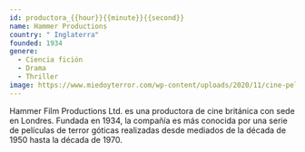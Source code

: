 ```yaml
---
id: productora_{{hour}}{{minute}}{{second}}
name: Hammer Productions
country: " Inglaterra"
founded: 1934
genere:
  - Ciencia fición
  - Drama
  - Thriller
image: https://www.miedoyterror.com/wp-content/uploads/2020/11/cine-peliculas-terror-productoras.jpg
---
```

Hammer Film Productions Ltd. es una productora de cine británica con sede en Londres. Fundada en 1934, la compañía es más conocida por una serie de películas de terror góticas realizadas desde mediados de la década de 1950 hasta la década de 1970.